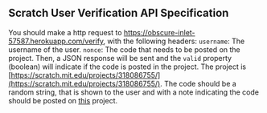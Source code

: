 ## Scratch User Verification API Specification
You should make a http request to https://obscure-inlet-57587.herokuapp.com/verify, with the following headers:
`username`: The username of the user.
`nonce`: The code that needs to be posted on the project.
Then, a JSON response will be sent and the `valid` property (boolean) will indicate if the code is posted in the project.
The project is [https://scratch.mit.edu/projects/318086755/](https://scratch.mit.edu/projects/318086755/).
The code should be a random string, that is shown to the user and with a note indicating the code should be posted on [this](https://scratch.mit.edu/projects/318086755/) project.
